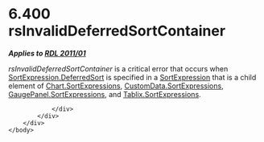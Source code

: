 <html dir="LTR" xmlns:mshelp="http://msdn.microsoft.com/mshelp" xmlns:ddue="http://ddue.schemas.microsoft.com/authoring/2003/5" xmlns:xlink="http://www.w3.org/1999/xlink" xmlns:tool="http://www.microsoft.com/tooltip">
    <head>
        <meta http-equiv="Content-Type" content="text/html; CHARSET=utf-8"></meta>
        <meta name="save" content="history"></meta>
        <title>6.400 rsInvalidDeferredSortContainer</title>
        <xml>
            <mshelp:toctitle title="6.400 rsInvalidDeferredSortContainer"></mshelp:toctitle>
            <mshelp:rltitle title="[MS-RDL]: rsInvalidDeferredSortContainer"></mshelp:rltitle>
            <mshelp:keyword index="A" term="eb6f810b-9012-42df-a7c6-712370f60a29"></mshelp:keyword>
            <mshelp:attr name="DCSext.ContentType" value="open specification"></mshelp:attr>
            <mshelp:attr name="AssetID" value="eb6f810b-9012-42df-a7c6-712370f60a29"></mshelp:attr>
            <mshelp:attr name="TopicType" value="kbRef"></mshelp:attr>
            <mshelp:attr name="DCSext.Title" value="[MS-RDL]: rsInvalidDeferredSortContainer" />
        </xml>
    </head>
    <body>
        <div id="header">
            <h1 class="heading">6.400 rsInvalidDeferredSortContainer</h1>
        </div>
        <div id="mainSection">
            <div id="mainBody">
                <div id="allHistory" class="saveHistory"></div>
                <div id="sectionSection0" class="section" name="collapseableSection">
                    

<p><b><i>Applies to </i></b><a href="bf2bab1a-b608-4bcc-b718-1cc1baa9579c.htm"><b><i>RDL 2011/01</i></b></a></p>

<p><i>rsInvalidDeferredSortContainer</i> is a critical error
that occurs when <a href="82a8b34d-bc4f-4f76-a8fb-6471776fc6e1.htm">SortExpression.DeferredSort</a>
is specified in a <a href="795f5226-3b10-45cb-b7b5-8b42c5973165.htm">SortExpression</a>
that is a child element of <a href="b311c49b-e92f-43d9-8e2b-f55e321f7855.htm">Chart.SortExpressions</a>,
<a href="9c0b9de5-107f-44f3-9bf7-a8be5116f1f3.htm">CustomData.SortExpressions</a>,
<a href="fc2bbc08-0999-4fb8-8746-d68a1383f138.htm">GaugePanel.SortExpressions</a>,
and <a href="a815711e-6601-40e4-a9b9-83af8a31c4f1.htm">Tablix.SortExpressions</a>.</p>


                </div>
            </div>
        </div>
    </body>
</html>